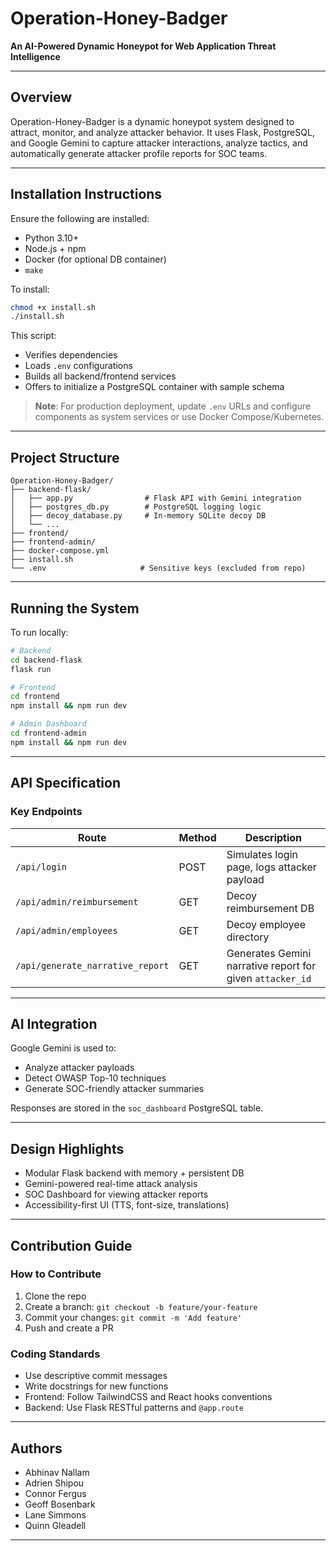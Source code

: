 # Operation-Honey-Badger

**An AI-Powered Dynamic Honeypot for Web Application Threat Intelligence**

---

## Overview

Operation-Honey-Badger is a dynamic honeypot system designed to attract, monitor, and analyze attacker behavior. It uses Flask, PostgreSQL, and Google Gemini to capture attacker interactions, analyze tactics, and automatically generate attacker profile reports for SOC teams.

---

## Installation Instructions

Ensure the following are installed:
- Python 3.10+
- Node.js + npm
- Docker (for optional DB container)
- `make`

To install:
```bash
chmod +x install.sh
./install.sh
```

This script:
- Verifies dependencies
- Loads `.env` configurations
- Builds all backend/frontend services
- Offers to initialize a PostgreSQL container with sample schema

> **Note**: For production deployment, update `.env` URLs and configure components as system services or use Docker Compose/Kubernetes.

---

## Project Structure

```
Operation-Honey-Badger/
├── backend-flask/
│   ├── app.py                # Flask API with Gemini integration
│   ├── postgres_db.py        # PostgreSQL logging logic
│   ├── decoy_database.py     # In-memory SQLite decoy DB
│   └── ...
├── frontend/
├── frontend-admin/
├── docker-compose.yml
├── install.sh
└── .env                     # Sensitive keys (excluded from repo)
```

---

## Running the System

To run locally:
```bash
# Backend
cd backend-flask
flask run

# Frontend
cd frontend
npm install && npm run dev

# Admin Dashboard
cd frontend-admin
npm install && npm run dev
```

---

## API Specification

### Key Endpoints

| Route | Method | Description |
|-------|--------|-------------|
| `/api/login` | POST | Simulates login page, logs attacker payload |
| `/api/admin/reimbursement` | GET | Decoy reimbursement DB |
| `/api/admin/employees` | GET | Decoy employee directory |
| `/api/generate_narrative_report` | GET | Generates Gemini narrative report for given `attacker_id` |

---

## AI Integration

Google Gemini is used to:
- Analyze attacker payloads
- Detect OWASP Top-10 techniques
- Generate SOC-friendly attacker summaries

Responses are stored in the `soc_dashboard` PostgreSQL table.

---

## Design Highlights

- Modular Flask backend with memory + persistent DB
- Gemini-powered real-time attack analysis
- SOC Dashboard for viewing attacker reports
- Accessibility-first UI (TTS, font-size, translations)

---

## Contribution Guide

### How to Contribute

1. Clone the repo
2. Create a branch: `git checkout -b feature/your-feature`
3. Commit your changes: `git commit -m 'Add feature'`
4. Push and create a PR

### Coding Standards

- Use descriptive commit messages
- Write docstrings for new functions
- Frontend: Follow TailwindCSS and React hooks conventions
- Backend: Use Flask RESTful patterns and `@app.route`

---

## Authors

- Abhinav Nallam
- Adrien Shipou
- Connor Fergus
- Geoff Bosenbark
- Lane Simmons
- Quinn Gleadell

---
